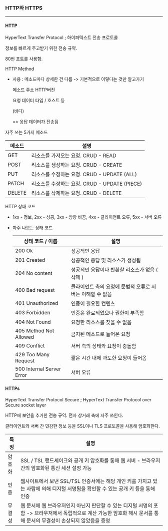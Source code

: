 ### HTTP와 HTTPS

---

#### HTTP

HyperText Transfer Protocol ; 하이퍼텍스트 전송 프로토콜

정보를 빠르게 주고받기 위한 전송 규약.

80번 포트를 사용함.



HTTP Method

+ 사용 : 메소드마다 상세한 건 다름 -> 기본적으로 이렇다는 것만 알고가기

  메소드 주소 HTTP버전
   
  요청 데이터 타입 / 호스트 등
  
  (바디)

  => 응답 데이터가 전송됨

자주 쓰는 5가지 메소드

| 메소드   | 설명                                    |
| ------ | -------------------------------------- |
| GET    | 리소스를 가져오는 요청. CRUD - READ          |
| POST   | 리소스를 생성하는 요청. CRUD - CREATE        |
| PUT    | 리소스를 수정하는 요청. CRUD - UPDATE (ALL)  |
| PATCH  | 리소스를 수정하는 요청. CRUD - UPDATE (PIECE)|
| DELETE | 리소스를 삭제하는 요청. CRUD - DELETE        |



HTTP 상태 코드

+ 1xx - 정보, 2xx - 성공, 3xx - 방향 바꿈, 4xx - 클라이언트 오류, 5xx - 서버 오류

+ 자주 나오는 상태 코드

    | 상태 코드 / 이름             | 설명                                             |
    | ------------------------- | ----------------------------------------------- |
    | 200 Ok                    | 성공적인 응답                                      |
    | 201 Created               | 성공적인 응답 및 리소스가 생성됨                        |
    | 204 No content            | 성공적인 응답이나 반환할 리소스가 없음 ( 삭제 )            |
    | 400 Bad request           | 클라이언트 측의 요청에 문법적 오류로 서버는 이해할 수 없음    |  
    | 401 Unauthorized          | 인증이 필요한 컨텐츠                                 |
    | 403 Forbidden             | 인증은 완료되었으나 권한이 부족함                        |
    | 404 Not Found             | 요청한 리소스를 찾을 수 없음                           |
    | 405 Method Not Allowed    | 금지된 메소드로 들어온 요청                            |
    | 409 Conflict              | 서버 측의 상태와 요청이 충돌함                          |
    | 429 Too Many Request      | 짧은 시간 내에 과도한 요청이 들어옴                      |
    | 500 Internal Server Error | 서버 오류                                          |   



#### HTTPs

HyperText Transfer Protocol Secure ; HyperText Transfer Protocol over Secure socket layer

HTTP에 보안을 추가한 전송 규약. 전자 상거래 측에 자주 쓰인다.

클라이언트와 서버 간 민감한 정보 등을 SSL이나 TLS 프로토콜을 사용해 암호화한다.



| 특징         | 설명                                                   |
| ----------- | ----------------------------------------------------- |
| 암호화        | SSL / TSL 핸드셰이크와 공개 키 암호화를 통해 웹 서버 - 브라우저 간의 암호화된 통신 세션 설정 가능 |
| 인증         | 웹사이트에서 보낸 SSL/TSL 인증서에는 해당 개인 키를 가지고 있는 사람에 의해 디지털 서명됨을 확인할 수 있는 공개 키 등을 통해 인증 |
| 무결성        | 웹 문서에 웹 브라우저인지 아닌지 판단할 수 있는 디지털 서명의 포함 -> 브라우저에서 독립적으로 계산 가능한 암호화 해시 문서를 통해 문서의 무결성이 손상되지 않았음을 증명 |
